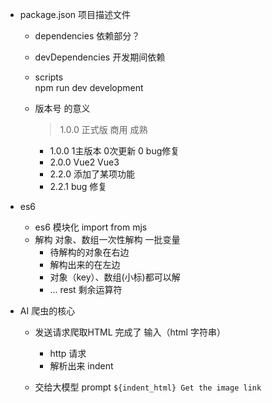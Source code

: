 - package.json
  项目描述文件 
  - dependencies 依赖部分？
  - devDependencies 开发期间依赖
  - scripts   
    npm run dev development
  
  - 版本号 的意义
    > 1.0.0 正式版 商用 成熟
    - 1.0.0   1主版本 0次更新 0 bug修复 
    - 2.0.0 Vue2 Vue3 
    - 2.2.0 添加了某项功能
    - 2.2.1 bug 修复

- es6 
  - es6 模块化  import  from   mjs 
  - 解构
    对象、数组一次性解构 一批变量 
    - 待解构的对象在右边
    - 解构出来的在左边 
    - 对象（key）、数组(小标)都可以解
    - ... rest 剩余运算符

- AI 爬虫的核心
  - 发送请求爬取HTML  完成了 输入（html 字符串）
    - http 请求
    - 解析出来 indent

  - 交给大模型 prompt 
    `
    ${indent_html}
    Get the image link
    `